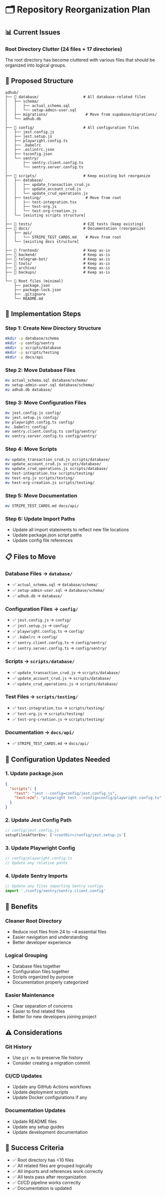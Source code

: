 # 🗂️ Repository Reorganization Plan

## 📊 Current Issues

### Root Directory Clutter (24 files + 17 directories)
The root directory has become cluttered with various files that should be organized into logical groups.

## 🎯 Proposed Structure

```
adhub/
├── 📁 database/                    # All database-related files
│   ├── schema/
│   │   ├── actual_schema.sql
│   │   └── setup-admin-user.sql
│   ├── migrations/                 # Move from supabase/migrations/
│   └── adhub.db
│
├── 📁 config/                      # All configuration files
│   ├── jest.config.js
│   ├── jest.setup.js
│   ├── playwright.config.ts
│   ├── .babelrc
│   ├── .eslintrc.json
│   ├── tsconfig.json
│   └── sentry/
│       ├── sentry.client.config.ts
│       └── sentry.server.config.ts
│
├── 📁 scripts/                     # Keep existing but reorganize
│   ├── database/
│   │   ├── update_transaction_crud.js
│   │   ├── update_account_crud.js
│   │   └── update_crud_operations.js
│   ├── testing/                    # Move from root
│   │   ├── test-integration.tsx
│   │   ├── test-org.js
│   │   └── test-org-creation.js
│   └── [existing scripts structure]
│
├── 📁 tests/                       # E2E tests (keep existing)
├── 📁 docs/                        # Documentation (reorganize)
│   ├── api/
│   │   └── STRIPE_TEST_CARDS.md    # Move from root
│   └── [existing docs structure]
│
├── 📁 frontend/                    # Keep as-is
├── 📁 backend/                     # Keep as-is
├── 📁 telegram-bot/                # Keep as-is
├── 📁 tools/                       # Keep as-is
├── 📁 archive/                     # Keep as-is
├── 📁 backups/                     # Keep as-is
│
└── 📄 Root files (minimal)
    ├── package.json
    ├── package-lock.json
    ├── .gitignore
    └── README.md
```

## 🚀 Implementation Steps

### Step 1: Create New Directory Structure
```bash
mkdir -p database/schema
mkdir -p config/sentry
mkdir -p scripts/database
mkdir -p scripts/testing
mkdir -p docs/api
```

### Step 2: Move Database Files
```bash
mv actual_schema.sql database/schema/
mv setup-admin-user.sql database/schema/
mv adhub.db database/
```

### Step 3: Move Configuration Files
```bash
mv jest.config.js config/
mv jest.setup.js config/
mv playwright.config.ts config/
mv .babelrc config/
mv sentry.client.config.ts config/sentry/
mv sentry.server.config.ts config/sentry/
```

### Step 4: Move Scripts
```bash
mv update_transaction_crud.js scripts/database/
mv update_account_crud.js scripts/database/
mv update_crud_operations.js scripts/database/
mv test-integration.tsx scripts/testing/
mv test-org.js scripts/testing/
mv test-org-creation.js scripts/testing/
```

### Step 5: Move Documentation
```bash
mv STRIPE_TEST_CARDS.md docs/api/
```

### Step 6: Update Import Paths
- Update all import statements to reflect new file locations
- Update package.json script paths
- Update config file references

## 📋 Files to Move

### Database Files → `database/`
- ✅ `actual_schema.sql` → `database/schema/`
- ✅ `setup-admin-user.sql` → `database/schema/`
- ✅ `adhub.db` → `database/`

### Configuration Files → `config/`
- ✅ `jest.config.js` → `config/`
- ✅ `jest.setup.js` → `config/`
- ✅ `playwright.config.ts` → `config/`
- ✅ `.babelrc` → `config/`
- ✅ `sentry.client.config.ts` → `config/sentry/`
- ✅ `sentry.server.config.ts` → `config/sentry/`

### Scripts → `scripts/database/`
- ✅ `update_transaction_crud.js` → `scripts/database/`
- ✅ `update_account_crud.js` → `scripts/database/`
- ✅ `update_crud_operations.js` → `scripts/database/`

### Test Files → `scripts/testing/`
- ✅ `test-integration.tsx` → `scripts/testing/`
- ✅ `test-org.js` → `scripts/testing/`
- ✅ `test-org-creation.js` → `scripts/testing/`

### Documentation → `docs/api/`
- ✅ `STRIPE_TEST_CARDS.md` → `docs/api/`

## 🔧 Configuration Updates Needed

### 1. Update package.json
```json
{
  "scripts": {
    "test": "jest --config=config/jest.config.js",
    "test:e2e": "playwright test --config=config/playwright.config.ts"
  }
}
```

### 2. Update Jest Config Path
```javascript
// config/jest.config.js
setupFilesAfterEnv: ['<rootDir>/config/jest.setup.js']
```

### 3. Update Playwright Config
```typescript
// config/playwright.config.ts
// Update any relative paths
```

### 4. Update Sentry Imports
```typescript
// Update any files importing Sentry configs
import './config/sentry/sentry.client.config'
```

## 🎯 Benefits

### Cleaner Root Directory
- Reduce root files from 24 to ~4 essential files
- Easier navigation and understanding
- Better developer experience

### Logical Grouping
- Database files together
- Configuration files together
- Scripts organized by purpose
- Documentation properly categorized

### Easier Maintenance
- Clear separation of concerns
- Easier to find related files
- Better for new developers joining project

## ⚠️ Considerations

### Git History
- Use `git mv` to preserve file history
- Consider creating a migration commit

### CI/CD Updates
- Update any GitHub Actions workflows
- Update deployment scripts
- Update Docker configurations if any

### Documentation Updates
- Update README files
- Update any setup guides
- Update development documentation

## 🏁 Success Criteria

- ✅ Root directory has <10 files
- ✅ All related files are grouped logically
- ✅ All imports and references work correctly
- ✅ All tests pass after reorganization
- ✅ CI/CD pipeline works correctly
- ✅ Documentation is updated 